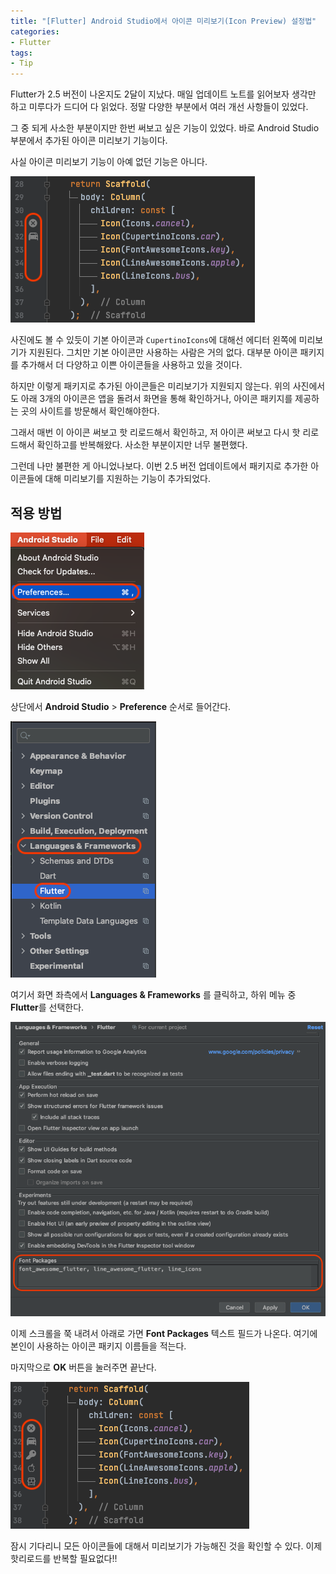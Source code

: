 ```yaml
---
title: "[Flutter] Android Studio에서 아이콘 미리보기(Icon Preview) 설정법"
categories:
- Flutter
tags:
- Tip
---
```


Flutter가 2.5 버전이 나온지도 2달이 지났다. 매일 업데이트 노트를 읽어보자 생각만 하고 미루다가 드디어 다 읽었다. 정말 다양한 부분에서 여러 개선 사항들이 있었다.


그 중 되게 사소한 부분이지만 한번 써보고 싶은 기능이 있었다. 바로 Android Studio 부분에서 추가된 아이콘 미리보기 기능이다.

사실 아이콘 미리보기 기능이 아예 없던 기능은 아니다.

![](/assets/flutter/Tip/icon-preview/Example1.png)

사진에도 볼 수 있듯이 기본 아이콘과 `CupertinoIcons`에 대해선 에디터 왼쪽에 미리보기가 지원된다. 그치만 기본 아이콘만 사용하는 사람은 거의 없다. 대부분 아이콘 패키지를 추가해서 더 다양하고 이쁜 아이콘들을 사용하고 있을 것이다.

하지만 이렇게 패키지로 추가된 아이콘들은 미리보기가 지원되지 않는다. 위의 사진에서도 아래 3개의 아이콘은 앱을 돌려서 화면을 통해 확인하거나, 아이콘 패키지를 제공하는 곳의 사이트를 방문해서 확인해야한다.

그래서 매번 이 아이콘 써보고 핫 리로드해서 확인하고, 저 아이콘 써보고 다시 핫 리로드해서 확인하고를 반복해왔다. 사소한 부분이지만 너무 불편했다.

그런데 나만 불편한 게 아니었나보다. 이번 2.5 버전 업데이트에서 패키지로 추가한 아이콘들에 대해 미리보기를 지원하는 기능이 추가되었다.

## 적용 방법

![](/assets/flutter/Tip/icon-preview/Example2.png)

상단에서 **Android Studio** > **Preference** 순서로 들어간다.

![](/assets/flutter/Tip/icon-preview/Example3.png)

여기서 화면 좌측에서 **Languages & Frameworks** 를 클릭하고, 하위 메뉴 중 **Flutter**를 선택한다.

![](/assets/flutter/Tip/icon-preview/Example4.png)

이제 스크롤을 쭉 내려서 아래로 가면 **Font Packages** 텍스트 필드가 나온다. 여기에 본인이 사용하는 아이콘 패키지 이름들을 적는다.

마지막으로 **OK** 버튼을 눌러주면 끝난다.

![](/assets/flutter/Tip/icon-preview/Example5.png)

잠시 기다리니 모든 아이콘들에 대해서 미리보기가 가능해진 것을 확인할 수 있다. 이제 핫리로드를 반복할 필요없다!!
